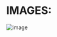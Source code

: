 # IMAGES:
![image](https://user-images.githubusercontent.com/102902139/164994991-7b10dd0d-e868-4f36-89e1-5c2c5363e679.png)

